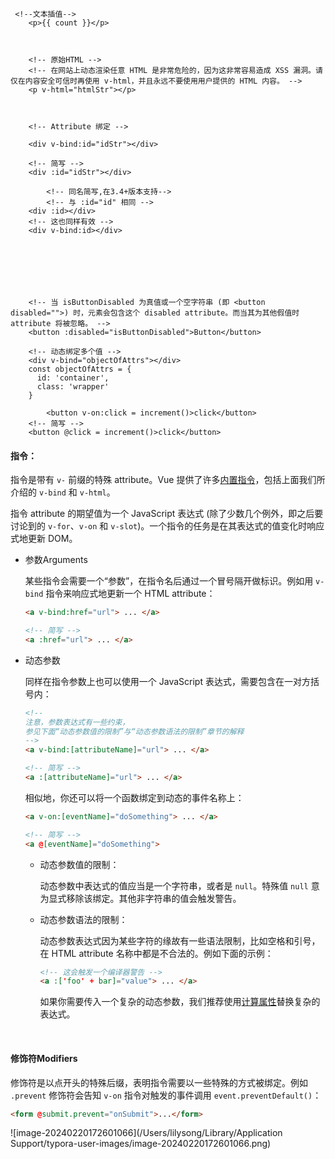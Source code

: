 ```vue
 <!--文本插值-->
    <p>{{ count }}</p>



    <!-- 原始HTML -->
    <!-- 在网站上动态渲染任意 HTML 是非常危险的，因为这非常容易造成 XSS 漏洞。请仅在内容安全可信时再使用 v-html，并且永远不要使用用户提供的 HTML 内容。 -->
    <p v-html="htmlStr"></p>



    <!-- Attribute 绑定 -->

    <div v-bind:id="idStr"></div>

    <!-- 简写 -->
    <div :id="idStr"></div>

		<!-- 同名简写,在3.4+版本支持-->
		<!-- 与 :id="id" 相同 -->
    <div :id></div>
    <!-- 这也同样有效 -->
    <div v-bind:id></div>







    <!-- 当 isButtonDisabled 为真值或一个空字符串 (即 <button disabled="">) 时，元素会包含这个 disabled attribute。而当其为其他假值时 attribute 将被忽略。 -->
    <button :disabled="isButtonDisabled">Button</button>

    <!-- 动态绑定多个值 -->
    <div v-bind="objectOfAttrs"></div>
    const objectOfAttrs = {
      id: 'container',
      class: 'wrapper'
    }

		<button v-on:click = increment()>click</button>
    <!-- 简写 -->
    <button @click = increment()>click</button>
```

#### 指令：

指令是带有 `v-` 前缀的特殊 attribute。Vue 提供了许多[内置指令](https://cn.vuejs.org/api/built-in-directives.html)，包括上面我们所介绍的 `v-bind` 和 `v-html`。

指令 attribute 的期望值为一个 JavaScript 表达式 (除了少数几个例外，即之后要讨论到的 `v-for`、`v-on` 和 `v-slot`)。一个指令的任务是在其表达式的值变化时响应式地更新 DOM。

- 参数Arguments

  某些指令会需要一个“参数”，在指令名后通过一个冒号隔开做标识。例如用 `v-bind` 指令来响应式地更新一个 HTML attribute：

  ```html
  <a v-bind:href="url"> ... </a>
  
  <!-- 简写 -->
  <a :href="url"> ... </a>
  ```

  

- 动态参数

  同样在指令参数上也可以使用一个 JavaScript 表达式，需要包含在一对方括号内：

  ```html
  <!--
  注意，参数表达式有一些约束，
  参见下面“动态参数值的限制”与“动态参数语法的限制”章节的解释
  -->
  <a v-bind:[attributeName]="url"> ... </a>
  
  <!-- 简写 -->
  <a :[attributeName]="url"> ... </a>
  ```

  相似地，你还可以将一个函数绑定到动态的事件名称上：

  ```html
  <a v-on:[eventName]="doSomething"> ... </a>
  
  <!-- 简写 -->
  <a @[eventName]="doSomething">
  ```

  - 动态参数值的限制：

    动态参数中表达式的值应当是一个字符串，或者是 `null`。特殊值 `null` 意为显式移除该绑定。其他非字符串的值会触发警告。

  - 动态参数语法的限制：

    动态参数表达式因为某些字符的缘故有一些语法限制，比如空格和引号，在 HTML attribute 名称中都是不合法的。例如下面的示例：

    ```html
    <!-- 这会触发一个编译器警告 -->
    <a :['foo' + bar]="value"> ... </a>
    ```

    如果你需要传入一个复杂的动态参数，我们推荐使用[计算属性](https://cn.vuejs.org/guide/essentials/computed.html)替换复杂的表达式。

​			

#### 修饰符Modifiers

修饰符是以点开头的特殊后缀，表明指令需要以一些特殊的方式被绑定。例如 `.prevent` 修饰符会告知 `v-on` 指令对触发的事件调用 `event.preventDefault()`：

```html
<form @submit.prevent="onSubmit">...</form>
```

![image-20240220172601066](/Users/lilysong/Library/Application Support/typora-user-images/image-20240220172601066.png)



